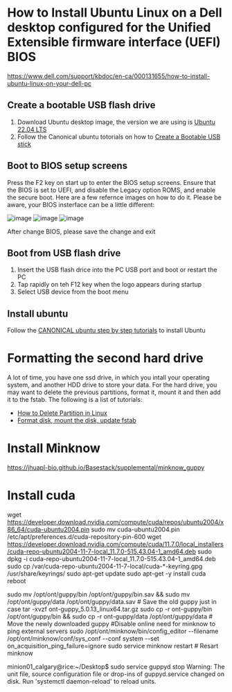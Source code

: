 
# How to Install Ubuntu Linux on a Dell desktop configured for the Unified Extensible firmware interface (UEFI) BIOS
https://www.dell.com/support/kbdoc/en-ca/000131655/how-to-install-ubuntu-linux-on-your-dell-pc
## Create a bootable USB flash drive
1. Download Ubuntu desktop image, the version we are using is [Ubuntu 22.04 LTS](https://ubuntu.com/download/desktop)
2. Follow the Canonical ubuntu totorials on how to [Create a Bootable USB stick](https://ubuntu.com/tutorials/install-ubuntu-desktop#3-create-a-bootable-usb-stick)
## Boot to BIOS setup screens
Press the F2 key on start up to enter the BIOS setup screens. Ensure that the BIOS is set to UEFI, and disable the Legacy option ROMS, and enable the secure boot. Here are a few refernce images on how to do it. Please be aware, your BIOS insterface can be a little different:

![image](https://user-images.githubusercontent.com/52679027/174858747-5383538b-bb34-4629-aed3-9b7e84392246.png)
![image](https://user-images.githubusercontent.com/52679027/174859187-b8cdaab2-f805-4841-b548-547c6f96fd42.png)
![image](https://user-images.githubusercontent.com/52679027/174859243-39573b11-b01e-43a2-a56b-aa2307b15b37.png)

After change BIOS, please save the change and exit

## Boot from USB flash drive
1. Insert the USB flash drice into the PC USB port and boot or restart the PC
2. Tap rapidly on teh F12 key when the logo appears during startup
3. Select USB device from the boot menu

## Install ubuntu 
Follow the [CANONICAL ubuntu step by step tutorials](https://ubuntu.com/tutorials/install-ubuntu-desktop#1-overview) to install Ubuntu 

# Formatting the second hard drive
A lot of time, you have one ssd drive, in which you intall your operating system, and another HDD drive to store your data. For the hard drive, you may want to delete the previous partitions, format it, mount it and then add it to the fstab. The following is a list of tutorials: 
* [How to Delete Partition in Linux](https://phoenixnap.com/kb/delete-partition-linux)
* [Format disk, mount the disk, update fstab](https://www.cyberciti.biz/faq/linux-disk-format/)

# Install Minknow
https://jhuapl-bio.github.io/Basestack/supplemental/minknow_guppy

# Install cuda
wget https://developer.download.nvidia.com/compute/cuda/repos/ubuntu2004/x86_64/cuda-ubuntu2004.pin
sudo mv cuda-ubuntu2004.pin /etc/apt/preferences.d/cuda-repository-pin-600
wget https://developer.download.nvidia.com/compute/cuda/11.7.0/local_installers/cuda-repo-ubuntu2004-11-7-local_11.7.0-515.43.04-1_amd64.deb
sudo dpkg -i cuda-repo-ubuntu2004-11-7-local_11.7.0-515.43.04-1_amd64.deb
sudo cp /var/cuda-repo-ubuntu2004-11-7-local/cuda-*-keyring.gpg /usr/share/keyrings/
sudo apt-get update
sudo apt-get -y install cuda
reboot 

sudo mv /opt/ont/guppy/bin /opt/ont/guppy/bin.sav  &&    sudo mv /opt/ont/guppy/data /opt/ont/guppy/data.sav      # Save the old guppy just in case
tar -xvzf ont-guppy_5.0.13_linux64.tar.gz 
sudo cp -r ont-guppy/bin /opt/ont/guppy/bin && sudo cp -r ont-guppy/data /opt/ont/guppy/data # Move the newly downloaded guppy
#Disable online need for minknow to ping external servers
sudo /opt/ont/minknow/bin/config_editor --filename /opt/ont/minknow/conf/sys_conf --conf system --set on_acquisition_ping_failure=ignore
sudo service minknow restart # Resart minknow


minion01_calgary@rice:~/Desktop$ sudo service guppyd stop
Warning: The unit file, source configuration file or drop-ins of guppyd.service changed on disk. Run 'systemctl daemon-reload' to reload units.


